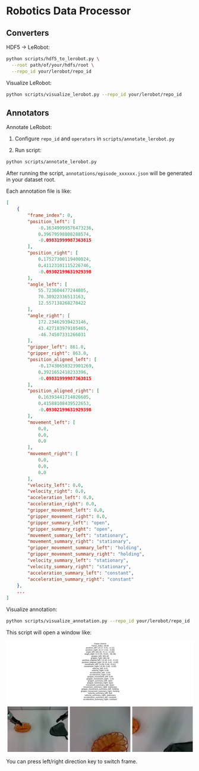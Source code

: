 # Robotics Data Processor

## Converters

HDF5 -> LeRobot:

```bash
python scripts/hdf5_to_lerobot.py \
  --root path/of/your/hdfs/root \
  --repo_id your/lerobot/repo_id
```

Visualize LeRobot:

```bash
python scripts/visualize_lerobot.py --repo_id your/lerobot/repo_id
```

## Annotators

Annotate LeRobot:

1. Configure `repo_id` and `operators` in `scripts/annotate_lerobot.py`

2. Run script:

```bash
python scripts/annotate_lerobot.py
```

After running the script, `annotations/episode_xxxxxx.json` will be generated in your dataset root.

Each annotation file is like:
```json
[
    {
        "frame_index": 0,
        "position_left": [
            -0.16349099576473236,
            0.39679598808288574,
            -0.09831999987363815
        ],
        "position_right": [
            0.17527300119400024,
            0.41123101115226746,
            -0.09302199631929398
        ],
        "angle_left": [
            55.723604477244805,
            70.38922336513163,
            12.557138268278422
        ],
        "angle_right": [
            172.23462939423146,
            43.427183979105465,
            -46.74507331266031
        ],
        "gripper_left": 861.0,
        "gripper_right": 863.0,
        "position_aligned_left": [
            -0.17430658323901269,
            0.3921652418233396,
            -0.09831999987363815
        ],
        "position_aligned_right": [
            0.16393441714026605,
            0.41588108439522653,
            -0.09302199631929398
        ],
        "movement_left": [
            0.0,
            0.0,
            0.0
        ],
        "movement_right": [
            0.0,
            0.0,
            0.0
        ],
        "velocity_left": 0.0,
        "velocity_right": 0.0,
        "acceleration_left": 0.0,
        "acceleration_right": 0.0,
        "gripper_movement_left": 0.0,
        "gripper_movement_right": 0.0,
        "gripper_summary_left": "open",
        "gripper_summary_right": "open",
        "movement_summary_left": "stationary",
        "movement_summary_right": "stationary",
        "gripper_movement_summary_left": "holding",
        "gripper_movement_summary_right": "holding",
        "velocity_summary_left": "stationary",
        "velocity_summary_right": "stationary",
        "acceleration_summary_left": "constant",
        "acceleration_summary_right": "constant"
    },
    ...
]
```

Visualize annotation:

```bash
python scripts/visualize_annotation.py --repo_id your/lerobot/repo_id
```

This script will open a window like:

![](examples/visualize_annotation.png)

You can press left/right direction key to switch frame.